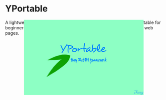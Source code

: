 # YPortable
  <p>
      <img style="position:absolute;width:40%;left:30%" src="https://github.com/1234567Yang/YPortable/blob/main/images/logo.jpg?raw=true">
  </p>
A lightweight, concise, and easy-to-use Web UI framework. It is suitable for beginners to learn HTML and CSS, as well as for beginners to build web pages.
